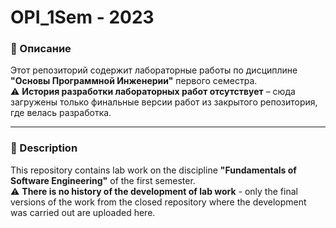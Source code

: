 # OPI_1Sem - 2023
### 📌 Описание  
Этот репозиторий содержит лабораторные работы по дисциплине **"Основы Программной Инженерии"** первого семестра.  
⚠️ **История разработки лабораторных работ отсутствует** – сюда загружены только финальные версии работ из закрытого репозитория, где велась разработка.  
***
### 📌 Description
This repository contains lab work on the discipline **"Fundamentals of Software Engineering"** of the first semester.  
⚠️ **There is no history of the development of lab work** - only the final versions of the work from the closed repository where the development was carried out are uploaded here.
